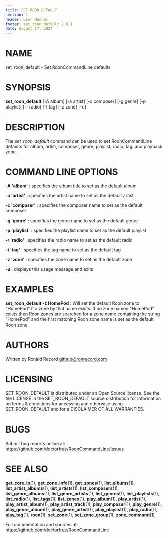 ```yaml
---
title: SET_ROON_DEFAULT
section: 1
header: User Manual
footer: set_roon_default 2.0.1
date: August 17, 2024
---
```

# NAME
set_roon_default - Set RoonCommandLine defaults

# SYNOPSIS
**set_roon_default** [-A album] [-a artist] [-c composer] [-g genre] [-p playlist] [-r radio] [-t tag] [-z zone] [-u]

# DESCRIPTION
The *set_roon_default* command can be used to set RoonCommandLine defaults for album, artist, composer, genre, playlist, radio, tag, and playback zone.

# COMMAND LINE OPTIONS
**-A 'album'**
: specifies the album title to set as the default album

**-a 'artist'**
: specifies the artist name to set as the default artist

**-c 'composer'**
: specifies the composer name to set as the default composer

**-g 'genre'**
: specifies the genre name to set as the default genre

**-p 'playlist'**
: specifies the playlist name to set as the default playlist

**-r 'radio'**
: specifies the radio name to set as the default radio

**-t 'tag'**
: specifies the tag name to set as the default tag

**-z 'zone'**
: specifies the zone name to set as the default zone

**-u**
: displays this usage message and exits

# EXAMPLES
**set_roon_default -z HomePod**
: Will set the default Roon zone to "HomePod" if a zone by that name exists. If no zone named "HomePod" exists then Roon zones are searched for a zone name containing the string "HomePod" and the first matching Roon zone name is set as the default Roon zone.

# AUTHORS
Written by Ronald Record github@ronrecord.com

# LICENSING
SET_ROON_DEFAULT is distributed under an Open Source license.
See the file LICENSE in the SET_ROON_DEFAULT source distribution
for information on terms &amp; conditions for accessing and
otherwise using SET_ROON_DEFAULT and for a DISCLAIMER OF ALL WARRANTIES.

# BUGS
Submit bug reports online at: https://github.com/doctorfree/RoonCommandLine/issues

# SEE ALSO
**get_core_ip**(1), **get_zone_info**(1), **get_zones**(1), **list_albums**(1), **list_artist_albums**(1), **list_artists**(1), **list_composers**(1), **list_genre_albums**(1), **list_genre_artists**(1), **list_genres**(1), **list_playlists**(1), **list_radio**(1), **list_tags**(1), **list_zones**(1), **play_album**(1), **play_artist**(1), **play_artist_album**(1), **play_artist_track**(1), **play_composer**(1), **play_genre**(1), **play_genre_album**(1), **play_genre_artist**(1), **play_playlist**(1), **play_radio**(1), **play_tag**(1), **roon**(1), **set_zone**(1), **set_zone_group**(1), **zone_command**(1)

Full documentation and sources at: https://github.com/doctorfree/RoonCommandLine

